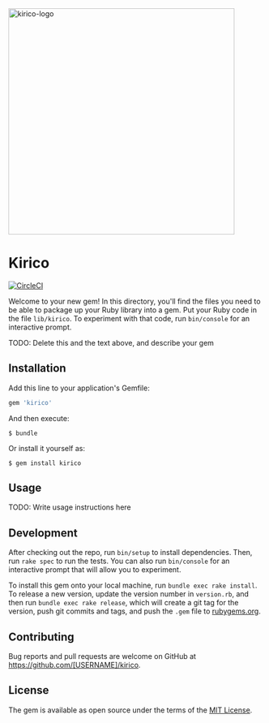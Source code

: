 <img width="446" alt="kirico-logo" src="https://cloud.githubusercontent.com/assets/2214179/22500174/267fa8a8-e8a6-11e6-905f-fc79a049afab.png">

# Kirico

[![CircleCI](https://circleci.com/gh/kufu/kirico.svg?style=svg)](https://circleci.com/gh/kufu/kirico)

Welcome to your new gem! In this directory, you'll find the files you need to be able to package up your Ruby library into a gem. Put your Ruby code in the file `lib/kirico`. To experiment with that code, run `bin/console` for an interactive prompt.

TODO: Delete this and the text above, and describe your gem

## Installation

Add this line to your application's Gemfile:

```ruby
gem 'kirico'
```

And then execute:

    $ bundle

Or install it yourself as:

    $ gem install kirico

## Usage

TODO: Write usage instructions here

## Development

After checking out the repo, run `bin/setup` to install dependencies. Then, run `rake spec` to run the tests. You can also run `bin/console` for an interactive prompt that will allow you to experiment.

To install this gem onto your local machine, run `bundle exec rake install`. To release a new version, update the version number in `version.rb`, and then run `bundle exec rake release`, which will create a git tag for the version, push git commits and tags, and push the `.gem` file to [rubygems.org](https://rubygems.org).

## Contributing

Bug reports and pull requests are welcome on GitHub at https://github.com/[USERNAME]/kirico.


## License

The gem is available as open source under the terms of the [MIT License](http://opensource.org/licenses/MIT).


